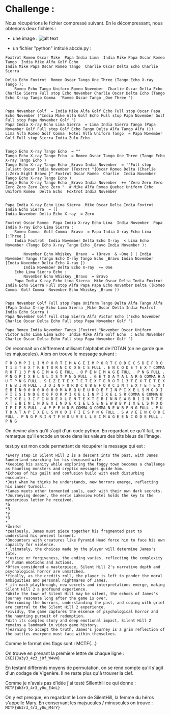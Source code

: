# Challenge : 

Nous récupérions le fichier compressé suivant. 
En le décompressant, nous obtenons deux fichiers : 

- une image : 
![alt text](This_is_the_end_or_no.png)

- un fichier "python" intitulé abcde.py : 
```
Foxtrot Romeo Oscar Mike  Papa India Lima  India Mike Papa Oscar Romeo Tango  India Mike Alfa Golf Echo 
India Mike Papa Oscar Romeo Tango  Charlie Oscar Delta Echo Charlie Sierra 

Delta Echo Foxtrot  Romeo Oscar Tango One Three (Tango Echo X-ray Tango ):
    Romeo Echo Tango Uniform Romeo November  Charlie Oscar Delta Echo Charlie Sierra Full stop Echo November Charlie Oscar Delta Echo (Tango Echo X-ray Tango Comma  'Romeo Oscar Tango _One Three ')


Papa November Golf  = India Mike Alfa Golf Echo Full stop Oscar Papa Echo November ("India Mike Alfa Golf Echo Full stop Papa November Golf Full stop Papa November Golf ")
Papa India X-ray Echo Lima Sierra  = Lima India Sierra Tango (Papa November Golf Full stop Golf Echo Tango Delta Alfa Tango Alfa ())
Lima Alfa Romeo Golf Comma  Hotel Alfa Uniform Tango  = Papa November Golf Full stop Sierra India Zulu Echo 


Tango Echo X-ray Tango Echo  = ""
Tango Echo X-ray Tango Echo  = Romeo Oscar Tango One Three (Tango Echo X-ray Tango Echo )
Tango Echo X-ray Tango Echo _Bravo India November  = ''Full stop Juliett Oscar India November (Foxtrot "{Oscar Romeo Delta (Charlie ):Zero Eight Bravo }" Foxtrot Oscar Romeo  Charlie  India November  Tango Echo X-ray Tango Echo )
Tango Echo X-ray Tango Echo _Bravo India November  += "Zero Zero Zero Zero Zero Zero Zero Zero "  # Mike Alfa Romeo Quebec Uniform Echo Uniform Romeo  Delta Echo  Foxtrot India November 


Papa India X-ray Echo Lima Sierra _Mike Oscar Delta India Foxtrot India Echo Sierra  = []
India November Delta Echo X-ray  = Zero 

Foxtrot Oscar Romeo  Papa India X-ray Echo Lima  India November  Papa India X-ray Echo Lima Sierra :
    Romeo Comma  Golf Comma  Bravo  = Papa India X-ray Echo Lima [:Three ]
    India Foxtrot  India November Delta Echo X-ray  < Lima Echo November (Tango Echo X-ray Tango Echo _Bravo India November ):
        
        November Echo Whiskey _Bravo  = (Bravo  & ~One ) | India November Tango (Tango Echo X-ray Tango Echo _Bravo India November [India November Delta Echo X-ray ])
        India November Delta Echo X-ray  += One 
    Echo Lima Sierra Echo :
        November Echo Whiskey _Bravo  = Bravo 
    Papa India X-ray Echo Lima Sierra _Mike Oscar Delta India Foxtrot India Echo Sierra Full stop Alfa Papa Papa Echo November Delta ((Romeo Comma  Golf Comma  November Echo Whiskey _Bravo ))


Papa November Golf Full stop Papa Uniform Tango Delta Alfa Tango Alfa (Papa India X-ray Echo Lima Sierra _Mike Oscar Delta India Foxtrot India Echo Sierra )
Papa November Golf Full stop Sierra Alfa Victor Echo ('Echo November Charlie Oscar Delta Echo Full stop Papa November Golf ')

Papa Romeo India November Tango (Foxtrot "November Oscar Uniform Victor Echo Lima Lima Echo  India Mike Alfa Golf Echo  : Echo November Charlie Oscar Delta Echo Full stop Papa November Golf ")

```

On reconnait un chiffrement utilisant l'alphabet de l'OTAN (on ne garde que les majuscules). Alors on trouve le message suivant : 

```
F R O M P I L I M P O R T I M A G E I M P O R T C O D E C S D E F R O T 1 3 T E X T R E T U R N C O D E C S FULL . E N C O D E T E X T COMMA R O T 1 3 P N G I M A G E FULL . O P E N I M A G E FULL . P N G FULL . P N G P I X E L S L I S T P N G FULL . G E T D A T A L A R G COMMA H A U T P N G FULL . S I Z E T E X T E T E X T E R O T 1 3 T E X T E T E X T E B I N FULL . J O I N F O R D C 0 8 B F O R C I N T E X T E T E X T E B I N 0 0 0 0 0 0 0 0 M A R Q U E U R D E F I N P I X E L S M O D I F I E S I N D E X 0 F O R P I X E L I N P I X E L S R COMMA G COMMA B P I X E L 3 I F I N D E X L E N T E X T E B I N N E W B B 1 I N T T E X T E B I N I N D E X I N D E X 1 E L S E N E W B B P I X E L S M O D I F I E S FULL . A P P E N D R COMMA G COMMA N E W B P N G FULL . P U T D A T A P I X E L S M O D I F I E S P N G FULL . S A V E E N C O D E FULL . P N G P R I N T F N O U V E L L E I M A G E E N C O D E FULL . P N G 

```

On devine alors qu'il s'agit d'un code python. En regardant ce qu'il fait, on remarque qu'il encode un texte dans les valeurs des bits bleus de l'image. 

test.py est mon code permettant de récupérer le message qui est : 

```
*Every step in Silent Hill 2 is a descent into the past, with James Sunderland searching for his deceased wife. 
*Keeping his sanity while exploring the foggy town becomes a challenge as haunting monsters and cryptic messages guide him. 
*Echoes of his guilt and confusion build with each disturbing encounter. 
*Just when he thinks he understands, new horrors emerge, reflecting his inner turmoil. 
*{ames meets other tormented souls, each with their own dark secrets. 
*Journeying deeper, the eerie Lakeview Hotel holds the key to the mysterious letter he received.     
*a          
*3
*y
*3
*_
*4midst 
*zealously, James must piece together his fragmented past to understand his present torment. 
*3ncounters with creatures like Pyramid Head force him to face his own capacity for violence. 
*_ltimately, the choices made by the player will determine James's fate. 
*justice or forgiveness, the ending varies, reflecting the complexity of human emotions and actions. 
*0ften considered a masterpiece, Silent Hill 2's narrative depth and psychological horror are unmatched. 
*finally, as the credits roll, the player is left to ponder the moral ambiguities and personal nightmares of James. 
*_ith each playthrough, new secrets and interpretations emerge, making Silent Hill 2 a profound experience. 
*While the town of Silent Hill may be silent, the echoes of James's journey resonate long after the game is over. 
*4vercoming the horrors, understanding the past, and coping with grief are central to the Silent Hill 2 experience. 
*vividly, the game captures the essence of psychological horror and the haunting pursuit of redemption. 
*With its complex story and deep emotional impact, Silent Hill 2 remains a landmark in video game history. 
*}earning to accept the truth, James's journey is a grim reflection of the battles everyone must face within themselves.

```

Comme le format des flags sont : MCTF{...}

On trouve en prenant la première lettre de chaque ligne : `EKEJ{Ja3y3_4z3_j0f_W4vW}`

En testant différents moyens de permutation, on se rend compte qu'il s'agit d'un codage de Vigenère. Il ne reste plus qu'à trouver la clef. 

Comme je n'avais pas d'idée j'ai testé Sillenthill ce qui donne : `MCTF{Wh3r3_4r3_y0u_E4nL}`

On y est presque, en regardant le Lore de SilentHill, la femme du héros s'appelle Mary. En conservant les majsucules / minuscules on trouve : `MCTF{Wh3r3_4r3_y0u_M4rY}`

